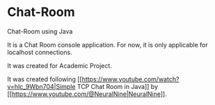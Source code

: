 # Chat-Room
Chat-Room using Java

It is a Chat Room console application. For now, it is only applicable for localhost connections.

It was created for Academic Project.

It was created following [[https://www.youtube.com/watch?v=hIc_9Wbn704|Simple TCP Chat Room in Java]] by [[https://www.youtube.com/@NeuralNine|NeuralNine]].
